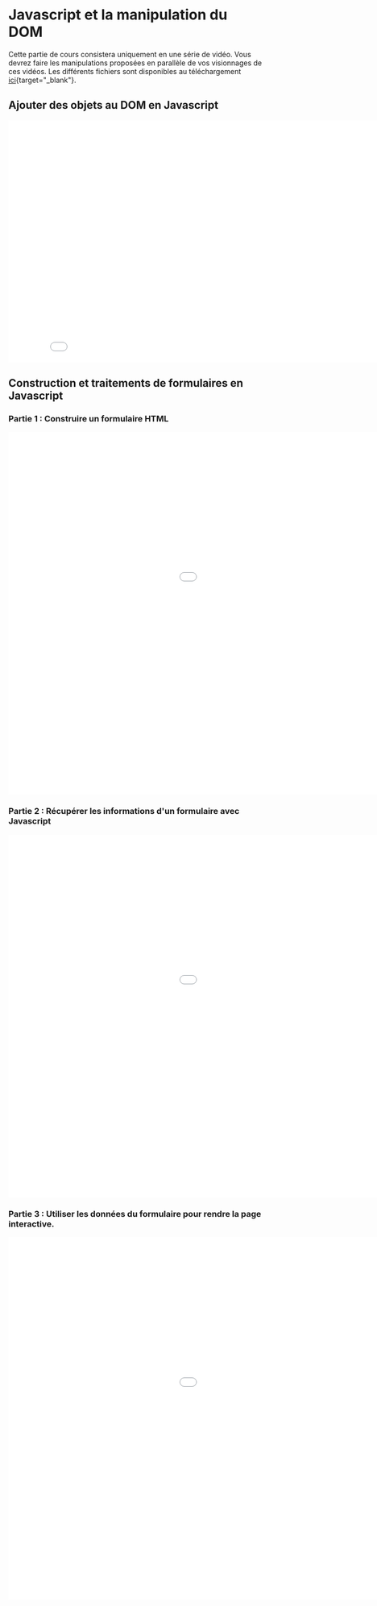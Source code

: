 # Javascript et la manipulation du DOM

Cette partie de cours consistera uniquement en une série de vidéo. Vous devrez faire les manipulations proposées en parallèle de vos visionnages de ces vidéos. Les différents fichiers sont disponibles au téléchargement [ici](https://fvergniaud-drive.mytoutatice.cloud/public?sharecode=qG15RRHa6coR){target="_blank"}.


## Ajouter des objets au DOM en Javascript

<iframe src="//video.toutatice.fr/video_priv/12995/116d0ebae718159b4ba0ab8c7758c3f8835e6611d3a35f9c9c6e31adb174b607/?is_iframe=true&size=480" width="854" height="480" style="padding: 0; margin: 0; border:0" allowfullscreen ></iframe>

## Construction et traitements de formulaires en Javascript

### Partie 1 : Construire un formulaire HTML

<iframe src="//video.toutatice.fr/video_priv/12999/89ba09f9b0fdc5393d8e22f76d027477b6dc0c8719f4d5d14b4d6dd257d59d67/?is_iframe=true&size=720" width="1280" height="720" style="padding: 0; margin: 0; border:0" allowfullscreen ></iframe>

### Partie 2 : Récupérer les informations d'un formulaire avec Javascript

<iframe src="//video.toutatice.fr/video_priv/13001/6b3469a9e2639fc6bf5edc485dd0ed3e94bc2b1226f4bdef9cea9f430c70e3f3/?is_iframe=true&size=720" width="1280" height="720" style="padding: 0; margin: 0; border:0" allowfullscreen ></iframe>

### Partie 3 : Utiliser les données du formulaire pour rendre la page interactive.

<iframe src="//video.toutatice.fr/video_priv/13009/6f60c09c94597518a1f8f261d853f9f800eda07a23b025f194a2e16be72c7daa/?is_iframe=true&size=720" width="1280" height="720" style="padding: 0; margin: 0; border:0" allowfullscreen ></iframe>
